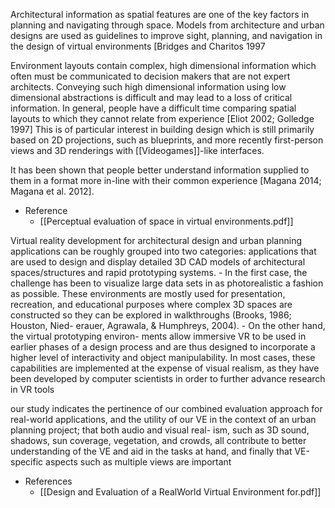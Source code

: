 
Architectural information as spatial features are one of the key factors in planning and navigating through space. Models from architecture and urban designs are used as guidelines to improve sight, planning, and navigation in the design of virtual environments [Bridges and Charitos 1997


Environment layouts contain complex, high dimensional information which often must be communicated to decision makers that are not expert architects. Conveying such high dimensional information using low dimensional abstractions is difficult and may lead to a loss of critical information. In general, people have a difficult time comparing spatial layouts to which they cannot relate from experience [Eliot 2002; Golledge 1997]
This is of particular interest in building design which is still primarily based on 2D projections, such as blueprints, and more recently first-person views and 3D renderings with [[Videogames]]-like interfaces.

It has been shown that people better understand information supplied to them in a format more in-line with their common experience [Magana 2014; Magana et al. 2012].

- Reference 
	- [[Perceptual evaluation of space in virtual environments.pdf]]


Virtual reality development for architectural design and urban planning applications can be roughly grouped into two categories: applications that are used to design and display detailed 3D CAD models of architectural spaces/structures and rapid prototyping systems.
	- In the first case, the challenge has been to visualize large data sets in as photorealistic a fashion as possible. These environments are mostly used for presentation, recreation, and educational purposes  where complex 3D spaces are constructed so they can be explored in walkthroughs (Brooks, 1986; Houston, Nied- erauer, Agrawala, & Humphreys, 2004). 
	- On the other hand, the virtual prototyping environ- ments allow immersive VR to be used in earlier phases of a design process and are thus designed to incorporate a higher level of interactivity and object manipulability. In most cases, these capabilities are implemented at the expense of visual realism, as they have been developed by computer scientists in order to further advance research in VR tools

our study indicates the pertinence of our combined evaluation approach for real-world applications, and the utility of our VE in the context of an urban planning project; that both audio and visual real- ism, such as 3D sound, shadows, sun coverage, vegetation, and crowds, all contribute to better understanding of the VE and aid in the tasks at hand, and finally that VE-specific aspects such as multiple views are important

- References
	- [[Design and Evaluation of a RealWorld Virtual Environment for.pdf]]